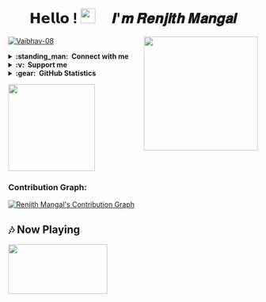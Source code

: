<h1 align="center">𝗛𝗲𝗹𝗹𝗼 ! <img src="https://raw.githubusercontent.com/MartinHeinz/MartinHeinz/master/wave.gif"  width="30px"> &nbsp; &nbsp; 𝑰'𝒎 𝑹𝒆𝒏𝒋𝒊𝒕𝒉 𝑴𝒂𝒏𝒈𝒂𝒍</h1> <img align='right' src="https://media.giphy.com/media/M9gbBd9nbDrOTu1Mqx/giphy.gif" width="230">
<p align="left"> <a href="https://github.com/m4mallu"><img src="https://komarev.com/ghpvc/?username=Vaibhav-08&label=Profile%20views&color=0e75b6&style=flat" alt="Vaibhav-08" /></a> </p>

<details>
  <summary><b>:standing_man: &nbsp;Connect with me</b></summary>
  <br/>
<p align="left">
    <a href="https://t.me/space4renjith">
        <img height="35px" src="https://img.icons8.com/fluent/48/000000/telegram-app.png" />
    </a>
    <a href="https://facebook.com/space4renjith/">
        <img height="35px" src="https://img.icons8.com/fluent/48/000000/facebook-new.png" />
    </a>
    <a href="https://instagram.com/space4renjith/">
        <img height="35px" src="https://img.icons8.com/fluent/48/000000/instagram-new.png" />
    </a>
    <a href="https://twitter.com/space4renjith">
        <img height="35px" src="https://img.icons8.com/fluent/48/000000/twitter.png" />
    </a>
    <a href="mailto:renju700@gmail.com">
        <img height="35px" src="https://img.icons8.com/color/48/000000/gmail-new.png" />
    </a>
    <a href="https://github.com/m4mallu">
        <img height="35px" src="https://img.icons8.com/ios-filled/50/000000/github.png" />
    </a>
</p>
</details>

<details>
  <summary><b>:v: &nbsp;Support me</b></summary>
  <br/>
    <a href="https://upier.org/pay?vpa=renju700@okicici&amount=100">
        <img height="40px" src="https://upload.wikimedia.org/wikipedia/commons/archive/e/e1/20200901100646%21UPI-Logo-vector.svg" />
    </a>
  </p>
</details>

<details>
  <summary><b>:gear: &nbsp;GitHub Statistics</b></summary>
  <br/>
  <a href="https://github.com/m4mallu">
    <p align="left">
        <img height="150px" src="https://github-readme-streak-stats.herokuapp.com/?user=m4mallu&theme=ayu-mirage&hide_border=true" />
    </p>
   </a>
</details>

  <a href="https://github.com/m4mallu">
    <p align="left"">
        <img height="175px" src="https://github-readme-stats.vercel.app/api?username=m4mallu&count_private=False&show_icons=true&title_color=30F229&icon_color=F2F407&text_color=F9F9F9&bg_color=1F222E&hide_border=true" /> 
    </p>
  </a> 


### Contribution Graph:

[![Renjith Mangal's Contribution Graph](https://activity-graph.herokuapp.com/graph?username=m4mallu&bg_color=1F222E&color=F8D866&line=F85D7F&point=FFFFFF&hide_border=true)](https://github.com/m4mallu)


## 🎶 Now Playing
<a href="https://open.spotify.com/embed/track/57BrRMwf9LrcmuOsyGilwr">
    <p align="left">
        <img width="200px" height="100px" src="https://media.giphy.com/media/daOW6XiBFlq8sv7hXR/giphy.gif?cid=ecf05e47lj3o2i34rgs0j2dgxqvt7m505lmpixjp2l0mpeyl&rid=giphy.gif&ct=g" />
    </p>
   </a>
